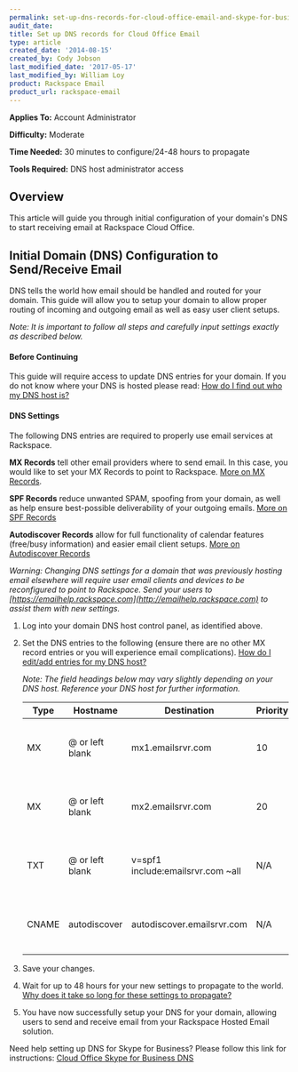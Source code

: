 ```yaml
---
permalink: set-up-dns-records-for-cloud-office-email-and-skype-for-business/
audit_date:
title: Set up DNS records for Cloud Office Email
type: article
created_date: '2014-08-15'
created_by: Cody Jobson
last_modified_date: '2017-05-17'
last_modified_by: William Loy
product: Rackspace Email
product_url: rackspace-email
---
```

**Applies To:** Account Administrator

**Difficulty:** Moderate

**Time Needed:** 30 minutes to configure/24-48 hours to propagate

**Tools Required:** DNS host administrator access

## Overview
This article will guide you through initial configuration of your domain's DNS to start receiving email at Rackspace Cloud Office.


## Initial Domain (DNS) Configuration to Send/Receive Email

DNS tells the world how email should be handled and routed for your domain. This guide will allow you to setup your domain to allow proper routing of incoming and outgoing email as well as easy user client setups.

*Note: It is important to follow all steps and carefully input settings exactly as described below.*

#### Before Continuing
This guide will require access to update DNS entries for your domain.
If you do not know where your DNS is hosted please read: [How do I find out who my DNS host is?](https://support.rackspace.com/how-to/find-dns-host#how-do-i-find-out-who-my-dns-host-is)

#### DNS Settings
The following DNS entries are required to properly use email services at Rackspace.

**MX Records** tell other email providers where to send email. In this case, you would like to set your MX Records to point to Rackspace. [More on MX Records](https://support.rackspace.com/how-to/dns-record-definitions#mx-record).

**SPF Records** reduce unwanted SPAM, spoofing from your domain, as well as help ensure best-possible deliverability of your outgoing emails. [More on SPF Records](https://support.rackspace.com/how-to/dns-record-definitions#txt-record)

**Autodiscover Records** allow for full functionality of calendar features (free/busy information) and easier email client setups. [More on Autodiscover Records](https://support.rackspace.com/how-to/dns-record-definitions#cname-record)


*Warning: Changing DNS settings for a domain that was previously hosting email elsewhere will require user email clients and devices to be reconfigured to point to Rackspace. Send your users to [https://emailhelp.rackspace.com](http://emailhelp.rackspace.com) to assist them with new settings.*

1.	Log into your domain DNS host control panel, as identified above.
2.	Set the DNS entries to the following (ensure there are no other MX record entries or you will experience email complications). [How do I edit/add entries for my DNS host?](https://support.rackspace.com/how-to/find-dns-host#how-do-i-add-or-edit-entries-for-my-dns-host)

    *Note: The field headings below may vary slightly depending on your DNS host. Reference your DNS host for further information.*

     |Type    |Hostname                   |Destination                      |Priority    |TTL                           |
     |--------|---------------------------|---------------------------------|------------|------------------------------|        
     |MX      | @ or left blank           |mx1.emailsrvr.com                |10          |3600 seconds or lowest allowed|
     |MX      | @ or left blank           |mx2.emailsrvr.com                |20          |3600 seconds or lowest allowed|   
     |TXT     | @ or left blank           |v=spf1 include:emailsrvr.com ~all| N/A        |3600 seconds or lowest allowed|
     |CNAME   |autodiscover               |autodiscover.emailsrvr.com       | N/A        |3600 seconds or lowest allowed|

3.	Save your changes.
4.	Wait for up to 48 hours for your new settings to propagate to the world. [Why does it take so long for these settings to propagate?](https://support.rackspace.com/how-to/dns-record-definitions#dns-propagation)
5.	You have now successfully setup your DNS for your domain, allowing users to send and receive email from your Rackspace Hosted Email solution.


Need help setting up DNS for Skype for Business? Please follow this link for instructions: [Cloud Office Skype for Business DNS](https://support.rackspace.com/how-to/set-up-dns-records-for-cloud-office-skype-for-business)
